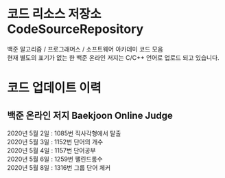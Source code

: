 ﻿# 코드 리소스 저장소 CodeSourceRepository
백준 알고리즘 / 프로그래머스 / 소프트웨어 아카데미 코드 모음   
현재 별도의 표기가 없는 한 백준 온라인 저지는 C/C++ 언어로 업로드 되고 있습니다.   
# 코드 업데이트 이력   
## 백준 온라인 저지 Baekjoon Online Judge   
2020년 5월 2일 : 1085번 직사각형에서 탈출   
2020년 5월 3일 : 1152번 단어의 개수   
2020년 5월 4일 : 1157번 단어공부   
2020년 5월 6일 : 1259번 팰린드롬수   
2020년 5월 8일 : 1316번 그룹 단어 체커
